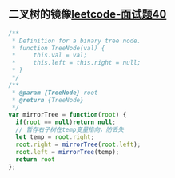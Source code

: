 <!-- 二叉树的镜像.md -->
## 二叉树的镜像[leetcode-面试题40](https://leetcode-cn.com/problems/er-cha-shu-de-jing-xiang-lcof/)

```js
/**
 * Definition for a binary tree node.
 * function TreeNode(val) {
 *     this.val = val;
 *     this.left = this.right = null;
 * }
 */
/**
 * @param {TreeNode} root
 * @return {TreeNode}
 */
var mirrorTree = function(root) {
  if(root == null)return null;
  // 暂存右子树在temp变量指向，防丢失
  let temp = root.right;
  root.right = mirrorTree(root.left);
  root.left = mirrorTree(temp);
  return root
};
```
